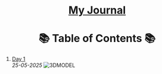 <div align = "center">

  
# [My Journal]()


</div>

<div align = "center">
  
# 📚 **Table of Contents** 📚

</div>

1. [Day 1](#day1)  
   *25-05-2025*
![3DMODEL](https://github.com/user-attachments/assets/57c4ece0-62ca-474c-a457-18d584a50dfa)

